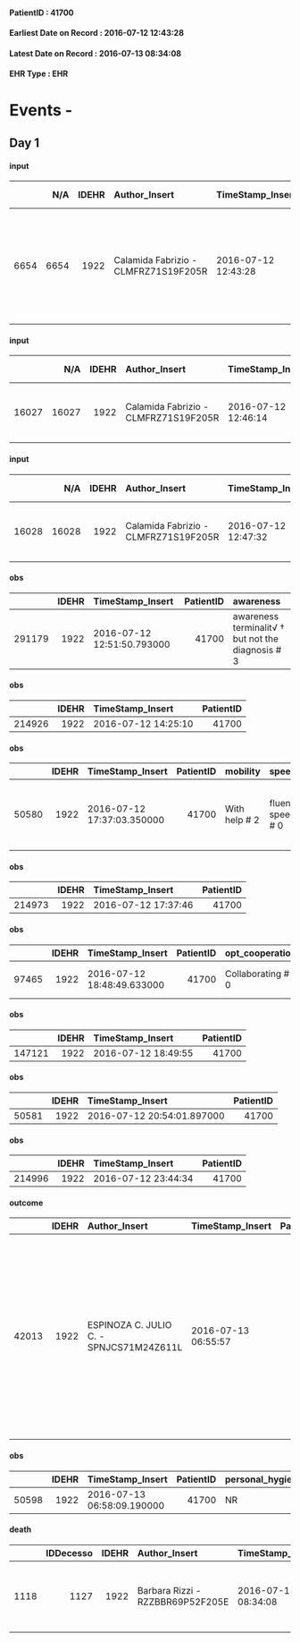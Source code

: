 
#### PatientID : 41700
#### Earliest Date on Record : 2016-07-12 12:43:28
#### Latest Date on Record : 2016-07-13 08:34:08
#### EHR Type : EHR

# Events - 

## Day 1

#### input
|      |    N/A |   IDEHR | Author_Insert                        | TimeStamp_Insert    | EHRType   |   PatientID |   IDDigitalSignDocument | persone_vicine   |   Unnamed: 0_y |   IDANAMNESI_MED |   Non_Rilevabile_y | Note_Non_Rilevabile_y   | opt_consapevolezza                                   | diagnosis                                                                                                     |
|-----:|-------:|--------:|:-------------------------------------|:--------------------|:----------|------------:|------------------------:|:-----------------|---------------:|-----------------:|-------------------:|:------------------------|:-----------------------------------------------------|:--------------------------------------------------------------------------------------------------------------|
| 6654 |   6654 |    1922 | Calamida Fabrizio - CLMFRZ71S19F205R | 2016-07-12 12:43:28 | EHR       |       41700 |                  423861 | N/A              |           6796 |             4661 |                  0 | NR                      | Awareness of terminalit√ † but not the diagnosis # 4 | Paziente gi√† nota alla nostra assistenza domiciliare viene ricoverata in un quadro di peggioramento clinico. |

#### input
|       |    N/A |   IDEHR | Author_Insert                        | TimeStamp_Insert    | EHRType   |   PatientID |   IDDigitalSignDocument | persone_vicine   |   Unnamed: 0_y.1 |   IDDIAGNOSI_ICD |   Non_Rilevabile_y.1 | Note_Non_Rilevabile_y.1   | I_ICD                                                               | II_ICD                                                             | III_ICD                                                           | IV_ICD                                      | V_ICD                       | VI_ICD                              | I_Anno   | II_Anno   | III_Anno   | IV_Anno   | They go   | I_Mese   |
|------:|-------:|--------:|:-------------------------------------|:--------------------|:----------|------------:|------------------------:|:-----------------|-----------------:|-----------------:|---------------------:|:--------------------------|:--------------------------------------------------------------------|:-------------------------------------------------------------------|:------------------------------------------------------------------|:--------------------------------------------|:----------------------------|:------------------------------------|:---------|:----------|:-----------|:----------|:----------|:---------|
| 16027 |  16027 |    1922 | Calamida Fabrizio - CLMFRZ71S19F205R | 2016-07-12 12:46:14 | EHR       |       41700 |                  423866 | N/A              |             1588 |             1588 |                    0 | NR                        | 2399 - Tumori di natura non specificata - sede non specificata#2727 | 1976 - Tumori maligni secondari di retroperitoneo e peritoneo#2154 | 41519 - Altre forme di embolia polmonare e infarto polmonare#2578 | 4011 - Ipertensione essenziale benigna#2333 | V667 - Cure palliative#2402 | V603 - Persona che vive sola#2381=0 | 2016#56  | 2016#56   | 2016#56    | 1995#35   | 2016#56   | 02#02    |

#### input
|       |    N/A |   IDEHR | Author_Insert                        | TimeStamp_Insert    | EHRType   |   PatientID |   IDDigitalSignDocument | persone_vicine   |   Unnamed: 0_y.1 |   IDDIAGNOSI_ICD |   Non_Rilevabile_y.1 | Note_Non_Rilevabile_y.1   | I_ICD                                                               | II_ICD                                                             | III_ICD                                                           | IV_ICD                                      | V_ICD                       | VI_ICD                                              | I_Anno   | II_Anno   | III_Anno   | IV_Anno   | They go   | I_Mese   |
|------:|-------:|--------:|:-------------------------------------|:--------------------|:----------|------------:|------------------------:|:-----------------|-----------------:|-----------------:|---------------------:|:--------------------------|:--------------------------------------------------------------------|:-------------------------------------------------------------------|:------------------------------------------------------------------|:--------------------------------------------|:----------------------------|:----------------------------------------------------|:---------|:----------|:-----------|:----------|:----------|:---------|
| 16028 |  16028 |    1922 | Calamida Fabrizio - CLMFRZ71S19F205R | 2016-07-12 12:47:32 | EHR       |       41700 |                  423875 | N/A              |             1589 |             1589 |                    0 | NR                        | 2399 - Tumori di natura non specificata - sede non specificata#2727 | 1976 - Tumori maligni secondari di retroperitoneo e peritoneo#2154 | 41519 - Altre forme di embolia polmonare e infarto polmonare#2578 | 4011 - Ipertensione essenziale benigna#2333 | V667 - Cure palliative#2402 | V6149 - Altri problemi di salute in famiglia#2393=0 | 2016#56  | 2016#56   | 2016#56    | 1995#35   | 2016#56   | 02#02    |

#### obs
|        |   IDEHR | TimeStamp_Insert           |   PatientID | awareness                                         |
|-------:|--------:|:---------------------------|------------:|:--------------------------------------------------|
| 291179 |    1922 | 2016-07-12 12:51:50.793000 |       41700 | awareness terminalit√ † but not the diagnosis # 3 |

#### obs
|        |   IDEHR | TimeStamp_Insert    |   PatientID |
|-------:|--------:|:--------------------|------------:|
| 214926 |    1922 | 2016-07-12 14:25:10 |       41700 |

#### obs
|       |   IDEHR | TimeStamp_Insert           |   PatientID | mobility      | speech            | cough                    | nausea         | active_diuresis     | lack_of_appetite     | asthenia   | motor_performance                                                                                | mood                | cognitive_state   |
|------:|--------:|:---------------------------|------------:|:--------------|:------------------|:-------------------------|:---------------|:--------------------|:---------------------|:-----------|:-------------------------------------------------------------------------------------------------|:--------------------|:------------------|
| 50580 |    1922 | 2016-07-12 17:37:03.350000 |       41700 | With help # 2 | fluent speech # 0 | effective production # 1 | Occasional # 0 | active diuresis # 0 | loss of appetite # 0 | Severe # 2 | 40% - Patient incapacitated, it requires continuous care, bedridden for more 50% of the day # 04 | demoralization # 03 | Polished # 2      |

#### obs
|        |   IDEHR | TimeStamp_Insert    |   PatientID |
|-------:|--------:|:--------------------|------------:|
| 214973 |    1922 | 2016-07-12 17:37:46 |       41700 |

#### obs
|       |   IDEHR | TimeStamp_Insert           |   PatientID | opt_cooperation   | chk_ausili_presidi   | opt_care_giver   | asthenia   | cachexia     | motor_performance                                | body_temp    | diet       | cognitive_state   | feces_elimination   | consumption_help   |
|------:|--------:|:---------------------------|------------:|:------------------|:---------------------|:-----------------|:-----------|:-------------|:-------------------------------------------------|:-------------|:-----------|:------------------|:--------------------|:-------------------|
| 97465 |    1922 | 2016-07-12 18:48:49.633000 |       41700 | Collaborating # 0 | absorbency # 0       | absent # 2       | Severe # 2 | cachexia # 0 | only ambulate with aid or use the wheelchair # 2 | Apyrexia # 1 | Liquid # 3 | Polished # 2      | # 4 employees       | Independent # 0    |

#### obs
|        |   IDEHR | TimeStamp_Insert    |   PatientID |
|-------:|--------:|:--------------------|------------:|
| 147121 |    1922 | 2016-07-12 18:49:55 |       41700 |

#### obs
|       |   IDEHR | TimeStamp_Insert           |   PatientID |
|------:|--------:|:---------------------------|------------:|
| 50581 |    1922 | 2016-07-12 20:54:01.897000 |       41700 |

#### obs
|        |   IDEHR | TimeStamp_Insert    |   PatientID |
|-------:|--------:|:--------------------|------------:|
| 214996 |    1922 | 2016-07-12 23:44:34 |       41700 |

#### outcome
|       |   IDEHR | Author_Insert                           | TimeStamp_Insert    |   PatientID |   IDDigitalSignDocument |   IDPAI_VIDAS | opt_problem                     |   opt_problem_num | opt_obiettivo                                                                                                                                                      |   opt_obiettivo_num | ds_note                                                    | opt_stato_problema   |   opt_stato_problema_num | opt_interventi                                                                                                                                                                                                                |   opt_interventi_num |
|------:|--------:|:----------------------------------------|:--------------------|------------:|------------------------:|--------------:|:--------------------------------|------------------:|:-------------------------------------------------------------------------------------------------------------------------------------------------------------------|--------------------:|:-----------------------------------------------------------|:---------------------|-------------------------:|:------------------------------------------------------------------------------------------------------------------------------------------------------------------------------------------------------------------------------|---------------------:|
| 42013 |    1922 | ESPINOZA C. JULIO C. - SPNJCS71M24Z611L | 2016-07-13 06:55:57 |       41700 |                  424600 |         44103 | Deficit in the care of s√® # 25 |                 4 | To improve performance, helping the patient to accept their limitations, considering himself in a realistic and objective (eating, bathing, dressing, delete) # 41 |                   4 | The pc. √® died at 5:50 am. adv. by phone to his daughter. | closed Problem # 2   |                        2 | PAI Implementation - Respect the patient's time # 141; Counseling - Help the patient to ask themselves achievable goals # 145; Information - Giving reliable information and strengthen the information gi√ † ¬ † dates # 149 |                    4 |

#### obs
|       |   IDEHR | TimeStamp_Insert           |   PatientID | personal_hygiene   | urine_elimination   | mobility   | hemorrhagic_manifestation   | speech   | cough   | nausea   | memory_deficit   | cognitive_deficit   | active_diuresis   | lack_of_appetite   | asthenia   | cachexia   | dyspnoea   | motor_performance   | body_temp   | mood   | diet   | cognitive_state   | feces_elimination   | consumption_help   |
|------:|--------:|:---------------------------|------------:|:-------------------|:--------------------|:-----------|:----------------------------|:---------|:--------|:---------|:-----------------|:--------------------|:------------------|:-------------------|:-----------|:-----------|:-----------|:--------------------|:------------|:-------|:-------|:------------------|:--------------------|:-------------------|
| 50598 |    1922 | 2016-07-13 06:58:09.190000 |       41700 | NR                 | NR                  | NR         | NR                          | NR       | NR      | NR       | NR               | NR                  | NR                | NR                 | NR         | NR         | NR         | NR                  | NR          | NR     | NR     | NR                | NR                  | NR                 |

#### death
|      |   IDDecesso |   IDEHR | Author_Insert                    | TimeStamp_Insert    |   PatientID |   IDDigitalSignDocument | Date                | Luogo_decesso     | Note                                                     |
|-----:|------------:|--------:|:---------------------------------|:--------------------|------------:|------------------------:|:--------------------|:------------------|:---------------------------------------------------------|
| 1118 |        1127 |    1922 | Barbara Rizzi - RZZBBR69P52F205E | 2016-07-13 08:34:08 |       41700 |                  424661 | 2016-07-13 05:50:00 | Vidas Hospice # 1 | They fill out death certificates / ISTAT and notify INPS |


